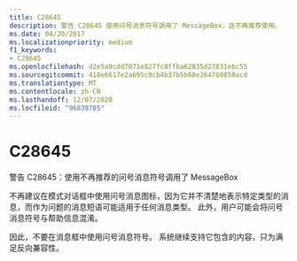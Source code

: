```yaml
---
title: C28645
description: 警告 C28645 使用问号消息符号调用了 MessageBox，这不再推荐使用。
ms.date: 04/20/2017
ms.localizationpriority: medium
f1_keywords:
- C28645
ms.openlocfilehash: d2e5a9cdd7071e827fc8ffba62835d27831e6c55
ms.sourcegitcommit: 418e6617e2a695c9cb4b37b5b60e264760858acd
ms.translationtype: MT
ms.contentlocale: zh-CN
ms.lasthandoff: 12/07/2020
ms.locfileid: "96839785"
---
```

# <a name="c28645"></a>C28645


警告 C28645：使用不再推荐的问号消息符号调用了 MessageBox

不再建议在模式对话框中使用问号消息图标，因为它并不清楚地表示特定类型的消息，而作为问题的消息短语可能适用于任何消息类型。 此外，用户可能会将问号消息符号与帮助信息混淆。

因此，不要在消息框中使用问号消息符号。 系统继续支持它包含的内容，只为满足反向兼容性。

 

 





